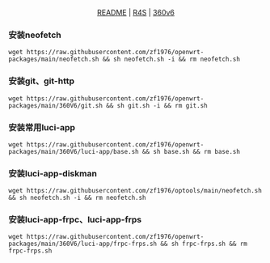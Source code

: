 <p align="center">
    <a href="https://github.com/zf1976/packages/blob/main/README.md">README</a> | <a href="https://github.com/zf1976/packages/blob/main/README-R4S.md">R4S</a> | <a href="https://github.com/zf1976/packages/blob/main/README-360v6.md">360v6</a>
</p>

### 安装neofetch
```shell
wget https://raw.githubusercontent.com/zf1976/openwrt-packages/main/neofetch.sh && sh neofetch.sh -i && rm neofetch.sh
```

### 安装git、git-http
```shell
wget https://raw.githubusercontent.com/zf1976/openwrt-packages/main/360V6/git.sh && sh git.sh -i && rm git.sh
```

### 安装常用luci-app
```shell
wget https://raw.githubusercontent.com/zf1976/openwrt-packages/main/360V6/luci-app/base.sh && sh base.sh && rm base.sh
```

### 安装luci-app-diskman
```shell
wget https://raw.githubusercontent.com/zf1976/optools/main/neofetch.sh && sh neofetch.sh -i && rm neofetch.sh
```

### 安装luci-app-frpc、luci-app-frps
```shell
wget https://raw.githubusercontent.com/zf1976/openwrt-packages/main/360V6/luci-app/frpc-frps.sh && sh frpc-frps.sh && rm frpc-frps.sh
```
